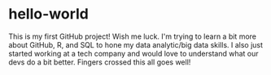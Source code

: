 # hello-world
This is my first GitHub project! Wish me luck.
I'm trying to learn a bit more about GitHub, R, and SQL to hone my data analytic/big data skills. 
I also just started working at a tech company and would love to understand what our devs do a bit better.
Fingers crossed this all goes well!
